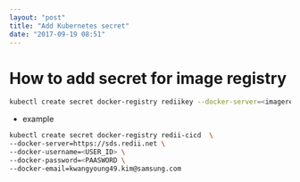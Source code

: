 ```yaml
---
layout: "post"
title: "Add Kubernetes secret"
date: "2017-09-19 08:51"
---
```



# How to add secret for image registry
```bash
kubectl create secret docker-registry rediikey --docker-server=<imagerepourl> --docker-username=<username> --docker-password=<password> --docker-email=<email>
```
-   example
```bash
kubectl create secret docker-registry redii-cicd  \
--docker-server=https://sds.redii.net \
--docker-username=<USER_ID> \
--docker-password=<PAASWORD \
--docker-email=kwangyoung49.kim@samsung.com
```
